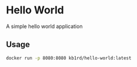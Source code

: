 # Hello World
A simple hello world application

## Usage
```bash
docker run -p 8080:8080 kb1rd/hello-world:latest
```
